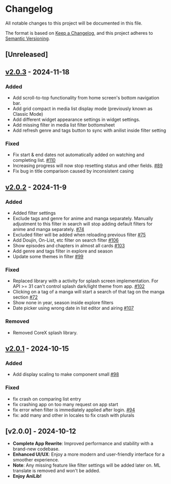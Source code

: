 # Changelog

All notable changes to this project will be documented in this file.

The format is based on [Keep a Changelog](https://keepachangelog.com/en/1.1.0/),
and this project adheres to [Semantic Versioning](https://semver.org/spec/v2.0.0.html).

## [Unreleased]

## [v2.0.3] - 2024-11-18
### Added
- Add scroll-to-top functionality from home screen's bottom navigation bar.
- Add grid compact in media list display mode (previously known as Classic Mode)
- Add different widget appearance settings in widget settings.
- Add missing filter in media list filter bottomsheet
- Add refresh genre and tags button to sync with anilist inside filter setting

### Fixed
- Fix start & end dates not automatically added on watching and completing list. [#110](https://github.com/AniLibApp/AniLib/issues/110)
- Increasing progress will now stop resetting status and other fields. [#89](https://github.com/AniLibApp/AniLib/issues/89)
- Fix bug in title comparison caused by inconsistent casing

## [v2.0.2] - 2024-11-9
### Added
- Added filter settings
- Exclude tags and genre for anime and manga separately. Manually adjustment to this filter in search will stop adding default filters for anime and manga separately. [#74](https://github.com/AniLibApp/AniLib/issues/74)
- Excluded filter will be added when reloading previous filter [#75](https://github.com/AniLibApp/AniLib/issues/75)
- Add Doujin, On-List, etc filter on search filter [#106](https://github.com/AniLibApp/AniLib/issues/106)
- Show episodes and chapters in almost all cards [#103](https://github.com/AniLibApp/AniLib/issues/103)
- Add genre and tags filter in explore and season
- Update some themes in filter [#99](https://github.com/AniLibApp/AniLib/issues/99)

### Fixed
- Replaced library with a activity for splash screen implementation. For API >= 31 can't control splash dark/light theme from app. [#102](https://github.com/AniLibApp/AniLib/pull/102/files)
- Clicking on a tag of a manga will start a search of that tag on the manga section [#72](https://github.com/AniLibApp/AniLib/issues/72)
- Show none in year, season inside explore filters
- Date picker using wrong date in list editor and airing [#107](https://github.com/AniLibApp/AniLib/issues/107)

### Removed
- Removed CoreX splash library.

## [v2.0.1] - 2024-10-15
### Added
- Add display scaling to make component small [#98](https://github.com/AniLibApp/AniLib/pull/98/files)

### Fixed
- fix crash on comparing list entry
- fix crashing app on too many request on app start
- fix error when filter is immediately applied after login. [#94](https://github.com/AniLibApp/AniLib/issues/94)
- fix: add many and other in locales to fix crash with plurals

## [v2.0.0] - 2024-10-12
- **Complete App Rewrite**: Improved performance and stability with a brand-new codebase.
- **Enhanced UI/UX**: Enjoy a more modern and user-friendly interface for a smoother experience.
- **Note**: Any missing feature like filter settings will be added later on. ML translate is removed and won\'t be added.
- **Enjoy AniLib!**

[v2.0.3]: https://github.com/AniLibApp/AniLib/compare/v2.0.2...v2.0.3
[v2.0.2]: https://github.com/AniLibApp/AniLib/compare/v2.0.1...v2.0.2
[v2.0.1]: https://github.com/AniLibApp/AniLib/compare/v2.0.0...v2.0.1
